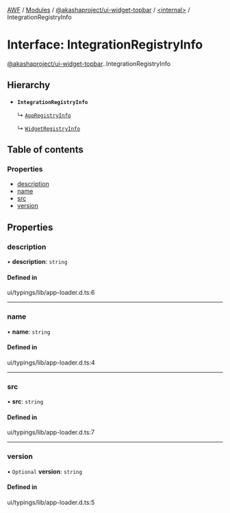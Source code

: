 [AWF](../README.md) / [Modules](../modules.md) / [@akashaproject/ui-widget-topbar](../modules/akashaproject_ui_widget_topbar.md) / [<internal\>](../modules/akashaproject_ui_widget_topbar._internal_.md) / IntegrationRegistryInfo

# Interface: IntegrationRegistryInfo

[@akashaproject/ui-widget-topbar](../modules/akashaproject_ui_widget_topbar.md).[<internal>](../modules/akashaproject_ui_widget_topbar._internal_.md).IntegrationRegistryInfo

## Hierarchy

- **`IntegrationRegistryInfo`**

  ↳ [`AppRegistryInfo`](akashaproject_ui_widget_topbar._internal_.AppRegistryInfo.md)

  ↳ [`WidgetRegistryInfo`](akashaproject_ui_widget_topbar._internal_.WidgetRegistryInfo.md)

## Table of contents

### Properties

- [description](akashaproject_ui_widget_topbar._internal_.IntegrationRegistryInfo.md#description)
- [name](akashaproject_ui_widget_topbar._internal_.IntegrationRegistryInfo.md#name)
- [src](akashaproject_ui_widget_topbar._internal_.IntegrationRegistryInfo.md#src)
- [version](akashaproject_ui_widget_topbar._internal_.IntegrationRegistryInfo.md#version)

## Properties

### description

• **description**: `string`

#### Defined in

ui/typings/lib/app-loader.d.ts:6

___

### name

• **name**: `string`

#### Defined in

ui/typings/lib/app-loader.d.ts:4

___

### src

• **src**: `string`

#### Defined in

ui/typings/lib/app-loader.d.ts:7

___

### version

• `Optional` **version**: `string`

#### Defined in

ui/typings/lib/app-loader.d.ts:5
